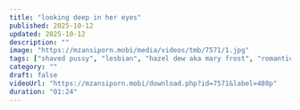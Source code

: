 ```yaml
---
title: "looking deep in her eyes"
published: 2025-10-12
updated: 2025-10-12
description: ""
image: "https://mzansiporn.mobi/media/videos/tmb/7571/1.jpg"
tags: ["shaved pussy", "lesbian", "hazel dew aka mary frost", "romantic", "open legs", "leg shaking orgasm", "pussy licking", "hot sex", "female orgasm", "hot", "scissoring in lesbian", "cunnilingus", "sex", "girls rimming", "xxx", "pornstar", "fingering", "scissoring", "hot kissing"]
category: ""
draft: false
videoUrl: "https://mzansiporn.mobi/download.php?id=7571&label=480p"
duration: "01:24"
---
```


